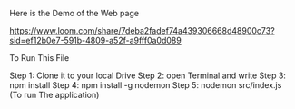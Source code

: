 Here is the Demo of the Web page

https://www.loom.com/share/7deba2fadef74a439306668d48900c73?sid=ef12b0e7-591b-4809-a52f-a9fff0a0d089


To Run This File

Step 1: Clone it to your local Drive
Step 2: open Terminal and write
Step 3: npm install
Step 4: npm install -g nodemon
Step 5: nodemon src/index.js (To run The application)

